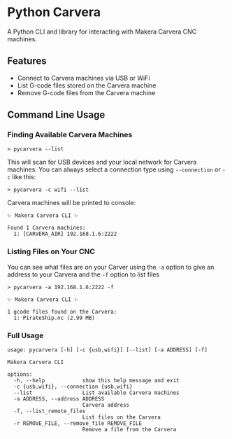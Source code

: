 # Python Carvera

A Python CLI and library for interacting with Makera Carvera CNC machines.

## Features

- Connect to Carvera machines via USB or WiFi
- List G-code files stored on the Carvera machine
- Remove G-code files from the Carvera machine

## Command Line Usage
### Finding Available Carvera Machines
```
> pycarvera --list
```
This will scan for USB devices and your local network for Carvera machines. You can always select a connection type using `--connection` or `-c` like this: 
```
> pycarvera -c wifi --list
```

Carvera machines will be printed to console:
```
✨ Makera Carvera CLI ✨

Found 1 Carvera machines:
  1: [CARVERA_AIR] 192.168.1.6:2222
```

### Listing Files on Your CNC
You can see what files are on your Carver using the `-a` option to give an address to your Carvera and the `-f` option to list files

```
> pycarvera -a 192.168.1.6:2222 -f

✨ Makera Carvera CLI ✨

1 gcode files found on the Carvera:
  1: PirateShip.nc (2.99 MB)

```


### Full Usage
```
usage: pycarvera [-h] [-c {usb,wifi}] [--list] [-a ADDRESS] [-f]

Makera Carvera CLI

options:
  -h, --help            show this help message and exit
  -c {usb,wifi}, --connection {usb,wifi}
  --list                List available Carvera machines
  -a ADDRESS, --address ADDRESS
                        Carvera address
  -f, --list_remote_files
                        List files on the Carvera
  -r REMOVE_FILE, --remove_file REMOVE_FILE
                        Remove a file from the Carvera
```


